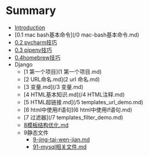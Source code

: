# Summary

* [Introduction](README.md)
* [0.1 mac bash基本命令](/0 mac-bash基本命令.md)
* [0.2 pycharm技巧](02-pycharmji-qiao.md)
* [0.3 pipenv技巧](03-pipenvji-qiao.md)
* [0.4homebrew技巧](04homebrewji-qiao.md)
* Django
  * [1 第一个项目](1 第一个项目.md)
  * [2 URL命名.md](2 url 命名.md)
  * [3 变量.md](/3 变量.md)
  * [4 HTML基本知识.md](/4 HTML注释.md)
  * [5 HTML超链接.md](/5 templates_url_demo.md)
  * [6 html中使用if语句](6 html中使用if语句.md)
  * [7 过滤器](/7 templates_filter_demo.md)
  * [8模板结构优化.md](/8模板结构优化.md)
  * 9静态文件
    * [9-jing-tai-wen-jian.md](9-jing-tai-wen-jian.md)
    * [91-mysql相关文件.md](91-mysql相关文件.md)



